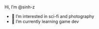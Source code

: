Hi, I’m @sinh-z
- 👀 I’m interested in sci-fi and photography
- 🌱 I’m currently learning game dev 

<!---
sinh-z/sinh-z is a ✨ special ✨ repository because its `README.md` (this file) appears on your GitHub profile.
You can click the Preview link to take a look at your changes.
--->
